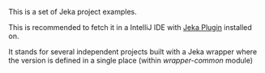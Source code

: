 This is a set of Jeka project examples.

This is recommended to fetch it in a IntelliJ IDE with [Jeka Plugin](https://plugins.jetbrains.com/plugin/13489-jeka) installed on.

It stands for several independent projects built with a Jeka wrapper where the version is defined in a single place (within _wrapper-common_ module)

